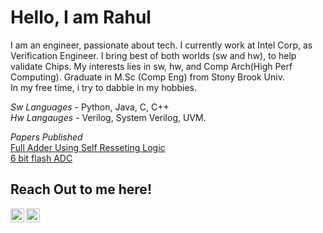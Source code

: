 # Hello, I am Rahul
I am an engineer, passionate about tech. I currently work at Intel Corp, as Verification Engineer. I bring best of both worlds (sw and hw), to help validate Chips.
My interests lies in sw, hw, and Comp Arch(High Perf Computing). Graduate in M.Sc (Comp Eng) from Stony Brook Univ.    
In my free time, i try to dabble in my hobbies.

*Sw Languages* - Python, Java, C, C++   
*Hw Langauges* - Verilog, System Verilog, UVM.

*Papers Published*   
[Full Adder Using Self Resseting Logic](https://aircconline.com/vlsics/V7N4/7416vlsi06.pdf)    
[6 bit flash ADC](https://www.ijser.org/onlineResearchPaperViewer.aspx?Design-of-An-Effective-Low-Power-and-less-complex-6-bit-flash-ADC-using-CMOS.pdf)

## Reach Out to me here!
[<img align="left" alt="RahulReddyKondeti | LinkedIn" width="22px" src="https://github.com/gauravghongde/social-icons/blob/master/SVG/Color/LinkedIN.svg" />][linkedin]
[<img align="left" alt="RahulReddyKondeti" width="22px" src="https://github.com/gauravghongde/social-icons/blob/master/SVG/Color/Gmail.svg" />][website]

[linkedin]: https://www.linkedin.com/in/rahul-reddy-kondeti/
[website]: https://mail.google.com/mail/?view=cm&source=mailto&to=[rahulreddykondeti@gmail.com]
<!--

**KondetiRahulReddy/KondetiRahulReddy** is a ✨ _special_ ✨ repository because its `README.md` (this file) appears on your GitHub profile.

Here are some ideas to get you started:

- 🔭 I’m currently working on ...
- 🌱 I’m currently learning ...
- 👯 I’m looking to collaborate on ...
- 🤔 I’m looking for help with ...
- 💬 Ask me about ...
- 📫 How to reach me: ...
- 😄 Pronouns: ...
- ⚡ Fun fact: ...
-this is an example of heading - ##
- this is an example of bold content. **bold content goes here**
- this is an example of italic context. *italic conect*
- this is an example of linking website. [website name](link goes here)
- this is an example of image -    ![picture-name](link for the picture goes here)
-check lists - []item1 - [x]item1
             - []item2 - [x]item2
             - []item3 - [x]item3
-Nested Lists 
     -item1
       -item 1a
       -item 1b
       -item 1c
     -item2
     -item3
-table
  | heading 1 | heading 2 | heading 3
  |:---|:---:|---:| 
  
-code
...
const firstname = 'Eddie';
const lastname = 'Jaude';

-Quote
>this is an example of quote.


-Collapse
<details>
  <summary> Click for more information</summary>
   This is more description

</details>

             
-->
